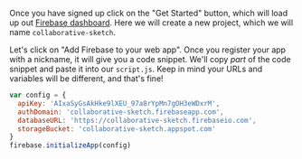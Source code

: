 Once you have signed up click on the "Get Started" button, which will load up out [Firebase dashboard](https://console.firebase.google.com/). Here we will create a new project, which we will name `collaborative-sketch`.

Let's click on "Add Firebase to your web app". Once you register your app with a nickname, it will give you a code snippet. We'll copy _part_ of the code snippet and paste it into our `script.js`. Keep in mind your URLs and variables will be different, and that's fine!

```js
var config = {
  apiKey: 'AIxaSyGsAkHke9lXEU_97a8rYpMn7gOH3eWDxrM',
  authDomain: 'collaborative-sketch.firebaseapp.com',
  databaseURL: 'https://collaborative-sketch.firebaseio.com',
  storageBucket: 'collaborative-sketch.appspot.com'
}
firebase.initializeApp(config)
```